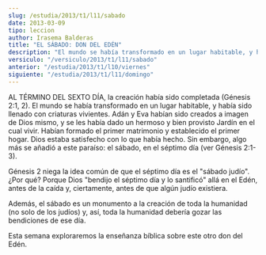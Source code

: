```yaml
---
slug: /estudia/2013/t1/l11/sabado
date: 2013-03-09
tipo: leccion
author: Irasema Balderas
title: "EL SÁBADO: DON DEL EDÉN"
description: "El mundo se había transformado en un lugar habitable, y había sido llenado con criaturas vivientes. Adán y Eva habían sido creados a imagen de Dios mismo, y se les había dado un hermoso y bien provisto Jardín en el cual vivir."
versiculo: "/versiculo/2013/t1/l11/sabado"
anterior: "/estudia/2013/t1/l10/viernes"
siguiente: "/estudia/2013/t1/l11/domingo"
---
```


AL TÉRMINO DEL SEXTO DÍA, la creación había sido completada (Génesis 2:1, 2). El mundo se había transformado en un lugar habitable, y había sido llenado con criaturas vivientes. Adán y Eva habían sido creados a imagen de Dios mismo, y se les había dado un hermoso y bien provisto Jardín en el cual vivir. Habían formado el primer matrimonio y establecido el primer hogar. Dios estaba satisfecho con lo que había hecho. Sin embargo, algo más se añadió a este paraíso: el sábado, en el séptimo día (ver Génesis 2:1-3).

Génesis 2 niega la idea común de que el séptimo día es el "sábado judío". ¿Por qué? Porque Dios "bendijo el séptimo día y lo santificó" allá en el Edén, antes de la caída y, ciertamente, antes de que algún judío existiera.

Además, el sábado es un monumento a la creación de toda la humanidad (no solo de los judíos) y, así, toda la humanidad debería gozar las bendiciones de ese día.

Esta semana exploraremos la enseñanza bíblica sobre este otro don del Edén.
